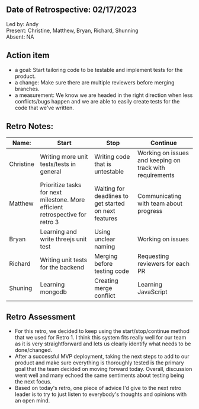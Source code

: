 ## Date of Retrospective: 02/17/2023

Led by: Andy <br>
Present: Christine, Matthew, Bryan, Richard, Shunning <br>
Absent: NA <br>

## Action item

* a goal: Start tailoring code to be testable and implement tests for the product.
* a change: Make sure there are multiple reviewers before merging branches.
* a measurement: We know we are headed in the right direction when less conflicts/bugs happen and we are able to easily create tests for the code that we've written.

## Retro Notes:

| Name:     | Start                                      | Stop                                                               | Continue                                                                  |
|-----------|--------------------------------------------|--------------------------------------------------------------------|---------------------------------------------------------------------------|
| Christine | Writing more unit tests/tests in general   | Writing code that is untestable                       | Working on issues and keeping on track with requirements |
| Matthew   | Prioritize tasks for next milestone. More efficient retrospective for retro 3 | Waiting for deadlines to get started on next features | Communicating with team about progress                                  |
| Bryan     | Learning and write threejs unit test       | Using unclear naming   | Working on issues         |
| Richard   | Writing unit tests for the backend         | Merging before testing code | Requesting reviewers for each PR |
| Shuning   | Learning mongodb            | Creating merge conflict       | Learning JavaScript |

## Retro Assessment
* For this retro, we decided to keep using the start/stop/continue method that we used for Retro 1. I think this system fits really well for our team as it is very straightforward and lets us clearly identify what needs to be done/changed.
* After a successful MVP deployment, taking the next steps to add to our product and make sure everything is thoroughly tested is the primary goal that the team decided on moving forward today. Overall, discussion went well and many echoed the same sentiments about testing being the next focus.
* Based on today's retro, one piece of advice I'd give to the next retro leader is to try to just listen to everybody's thoughts and opinions with an open mind.
